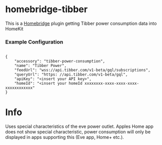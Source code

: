 # homebridge-tibber
This is a [Homebridge](https://github.com/nfarina/homebridge) plugin getting Tibber power consumption data into HomeKit

### Example Configuration
```

{
    "accessory": "tibber-power-consumption",
    "name": "Tibber Power",
    "feedUrl": "wss://api.tibber.com/v1-beta/gql/subscriptions",
    "queryUrl": "https: //api.tibber.com/v1-beta/gql",
    "apiKey": "<insert your API key>",
    "homeId": "<insert your homeId xxxxxxxx-xxxx-xxxx-xxxx-xxxxxxxxxxxx"
}
```
# Info
Uses special characteristics of the eve power outlet. Apples Home app does not show special characteristic, power consumption
will only be displayed in apps supporting this (Eve app, Home+ etc.).
